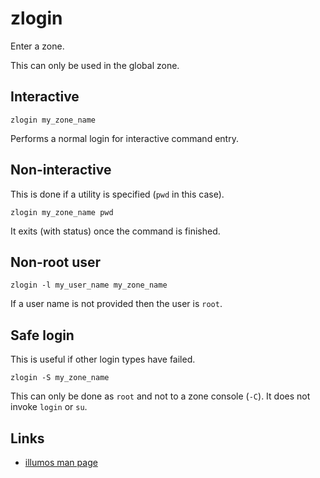 # zlogin

Enter a zone.

This can only be used in the global zone.


## Interactive

	zlogin my_zone_name

Performs a normal login for interactive command entry.


## Non-interactive

This is done if a utility is specified (`pwd` in this case).

	zlogin my_zone_name pwd

It exits (with status) once the command is finished.


## Non-root user

	zlogin -l my_user_name my_zone_name

If a user name is not provided then the user is `root`.


## Safe login

This is useful if other login types have failed.

	zlogin -S my_zone_name

This can only be done as `root` and not to a zone console (`-C`).
It does not invoke `login` or `su`.


## Links

- [illumos man page](http://illumos.org/man/1/zlogin)
